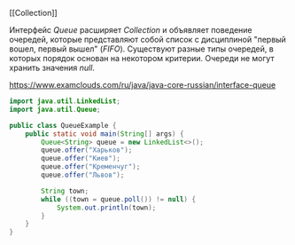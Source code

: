 [[Collection]]

Интерфейс _Queue_ расширяет _Collection_ и объявляет поведение очередей, которые представляют собой список с дисциплиной "первый вошел, первый вышел" (_FIFO_). Существуют разные типы очередей, в которых порядок основан на некотором критерии. Очереди не могут хранить значения _null_.

https://www.examclouds.com/ru/java/java-core-russian/interface-queue



```java
import java.util.LinkedList;
import java.util.Queue;

public class QueueExample {
    public static void main(String[] args) {
        Queue<String> queue = new LinkedList<>();
        queue.offer("Харьков");
        queue.offer("Киев");
        queue.offer("Кременчуг");
        queue.offer("Львов");

        String town;
        while ((town = queue.poll()) != null) {
            System.out.println(town);
        }
    }
}
```
